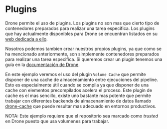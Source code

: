 # Plugins

Drone permite el uso de plugins. Los plugins no son mas que cierto tipo de
contenedores preparados para realizar una tarea especifica. Los plugins que
hay actualmente disponibles para Drone se encuentran listados en su
[web dedicada a ello][1].

Nosotros podemos tambien crear nuestros propios plugins, ya que como se ha
mencionado anteriormente, son simplemente contenedores preparados para
realizar una tarea especifica. Si queremos crear un plugin tenemos una guía
en la [documentación de Drone][2].

En este ejemplo veremos el uso del plugin `Volume Cache` que permite
disponer de una cache de almacenamiento entre ejecuciones del pipeline. Esto
es especialmente útil cuando se compila ya que disponer de una cache con
elementos precompilados acelera el proceso. Este plugin de cache es el mas
sencillo, existe uno bastante mas potente que permite trabajar con
diferentes backends de almacenamiento de datos llamado [drone-cache][3] que
puede resultar mas adecuado en entornos productivos.

NOTA: Este ejemplo requiere que el repositorio sea marcado como _trusted_ en
Drone puesto que usa volumenes para trabajar.

[1]: http://plugins.drone.io/
[2]: https://docs.drone.io/plugins/overview/
[3]: https://github.com/meltwater/drone-cache
